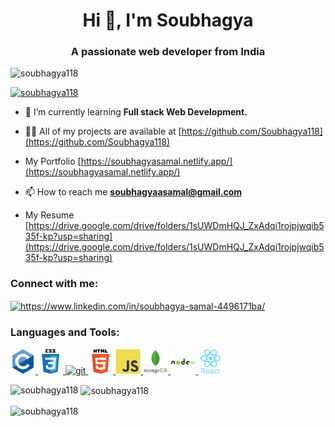 <h1 align="center">Hi 👋, I'm Soubhagya</h1>
<h3 align="center">A passionate web developer from India</h3>

<p align="left"> <img src="https://komarev.com/ghpvc/?username=soubhagya118&label=Profile%20views&color=0e75b6&style=flat" alt="soubhagya118" /> </p>

<p align="left"> <a href="https://github.com/ryo-ma/github-profile-trophy"><img src="https://github-profile-trophy.vercel.app/?username=soubhagya118" alt="soubhagya118" /></a> </p>

- 🌱 I’m currently learning **Full stack Web Development.**

- 👨‍💻 All of my projects are available at [https://github.com/Soubhagya118](https://github.com/Soubhagya118)

- My Portfolio [https://soubhagyasamal.netlify.app/](https://soubhagyasamal.netlify.app/)

- 📫 How to reach me **soubhagyaasamal@gmail.com**

- My Resume [https://drive.google.com/drive/folders/1sUWDmHQJ_ZxAdqi1rojpjwqib535f-kp?usp=sharing](https://drive.google.com/drive/folders/1sUWDmHQJ_ZxAdqi1rojpjwqib535f-kp?usp=sharing)

<h3 align="left">Connect with me:</h3>
<p align="left">
<a href="https://linkedin.com/in/https://www.linkedin.com/in/soubhagya-samal-4496171ba/" target="blank"><img align="center" src="https://raw.githubusercontent.com/rahuldkjain/github-profile-readme-generator/master/src/images/icons/Social/linked-in-alt.svg" alt="https://www.linkedin.com/in/soubhagya-samal-4496171ba/" height="30" width="40" /></a>
</p>

<h3 align="left">Languages and Tools:</h3>
<p align="left"> <a href="https://www.cprogramming.com/" target="_blank" rel="noreferrer"> <img src="https://raw.githubusercontent.com/devicons/devicon/master/icons/c/c-original.svg" alt="c" width="40" height="40"/> </a> <a href="https://www.w3schools.com/css/" target="_blank" rel="noreferrer"> <img src="https://raw.githubusercontent.com/devicons/devicon/master/icons/css3/css3-original-wordmark.svg" alt="css3" width="40" height="40"/> </a> <a href="https://git-scm.com/" target="_blank" rel="noreferrer"> <img src="https://www.vectorlogo.zone/logos/git-scm/git-scm-icon.svg" alt="git" width="40" height="40"/> </a> <a href="https://www.w3.org/html/" target="_blank" rel="noreferrer"> <img src="https://raw.githubusercontent.com/devicons/devicon/master/icons/html5/html5-original-wordmark.svg" alt="html5" width="40" height="40"/> </a> <a href="https://developer.mozilla.org/en-US/docs/Web/JavaScript" target="_blank" rel="noreferrer"> <img src="https://raw.githubusercontent.com/devicons/devicon/master/icons/javascript/javascript-original.svg" alt="javascript" width="40" height="40"/> </a> <a href="https://www.mongodb.com/" target="_blank" rel="noreferrer"> <img src="https://raw.githubusercontent.com/devicons/devicon/master/icons/mongodb/mongodb-original-wordmark.svg" alt="mongodb" width="40" height="40"/> </a> <a href="https://nodejs.org" target="_blank" rel="noreferrer"> <img src="https://raw.githubusercontent.com/devicons/devicon/master/icons/nodejs/nodejs-original-wordmark.svg" alt="nodejs" width="40" height="40"/> </a> <a href="https://reactjs.org/" target="_blank" rel="noreferrer"> <img src="https://raw.githubusercontent.com/devicons/devicon/master/icons/react/react-original-wordmark.svg" alt="react" width="40" height="40"/> </a> </p>

<p><img align="left" src="https://github-readme-stats.vercel.app/api/top-langs?username=soubhagya118&show_icons=true&locale=en&layout=compact" alt="soubhagya118" /></p>

<p>&nbsp;<img align="center" src="https://github-readme-stats.vercel.app/api?username=soubhagya118&show_icons=true&locale=en" alt="soubhagya118" /></p>

<p><img align="center" src="https://github-readme-streak-stats.herokuapp.com/?user=soubhagya118&" alt="soubhagya118" /></p>

